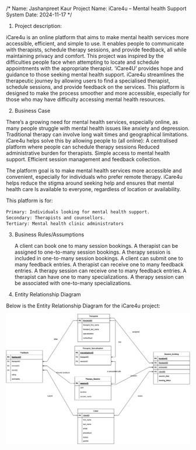 /*
Name: Jashanpreet Kaur 
Project Name: iCare4u – Mental health Support System 
Date: 2024-11-17 
*/

1. Project description: 

iCare4u is an online platform that aims to make mental health services more accessible, efficient, and simple to use. It enables people to communicate with therapists, schedule therapy sessions, and 
provide feedback, all while maintaining privacy and comfort. This project was inspired by the difficulties people face when attempting to locate and schedule appointments with the appropriate 
therapist. ‘iCare4U’ provides hope and guidance to those seeking mental health support. 
iCare4u streamlines the therapeutic journey by allowing users to find a specialised therapist, schedule sessions, and provide feedback on the services. This platform is designed to make the process smoother and more accessible, especially for those who may have difficulty accessing mental health resources.

2. Business Case 

There’s a growing need for mental health services, especially online, as many people struggle with 
mental health issues like anxiety and depression. Traditional therapy can involve long wait times and 
geographical limitations. iCare4u helps solve this by allowing people to (all online): 
    A centralised platform where people can schedule therapy sessions 
    Reduced administrative burden for therapists. 
    Simple access to mental health support. 
    Efficient session management and feedback collection. 
    
The platform goal is to make mental health services more accessible and convenient, especially for 
individuals who prefer remote therapy. iCare4u helps reduce the stigma around seeking help and 
ensures that mental health care Is available to everyone, regardless of location or availability. 

This platform is for: 

    Primary: Individuals looking for mental health support. 
    Secondary: Therapists and counsellors. 
    Tertiary: Mental health clinic administrators 

3. Business Rules/Assumptions 

    A client can book one to many session bookings. 
    A therapist can be assigned to one-to-many session bookings. 
    A therapy session is included in one-to-many session bookings. 
    A client can submit one to many feedback entries. 
    A therapist can receive one to many feedback entries. 
    A therapy session can receive one to many feedback entries. 
    A therapist can have one to many specializations. 
    A therapy session can be associated with one-to-many specializations. 

4. Entity Relationship Diagram

Below is the Entity Relationship Diagram for the iCare4u project:

![ERD](docs/iCare4u_ERD.jpg)

